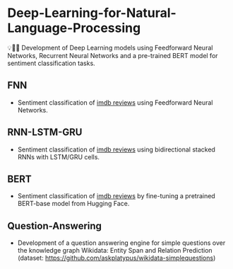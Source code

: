 # Deep-Learning-for-Natural-Language-Processing

💡🧠💬 Development of Deep Learning models using Feedforward Neural Networks, Recurrent Neural Networks and a pre-trained BERT model for sentiment classification tasks.

## FNN

- Sentiment classification of [imdb reviews](imdb-reviews.csv) using Feedforward Neural Networks.

## RNN-LSTM-GRU

- Sentiment classification of [imdb reviews](imdb-reviews.csv) using bidirectional stacked RNNs with LSTM/GRU cells.

## BERT

- Sentiment classification of [imdb reviews](imdb-reviews.csv) by fine-tuning a pretrained BERT-base model from Hugging Face.

## Question-Answering

- Development of a question answering engine for simple questions over the knowledge graph Wikidata: Entity Span and Relation Prediction (dataset: https://github.com/askplatypus/wikidata-simplequestions)